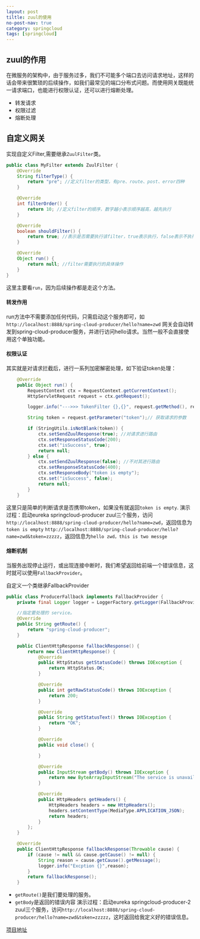 ```yaml
---
layout: post
tiltle: zuul的使用
no-post-nav: true
category: springcloud
tags: [springcloud]
---
```


## zuul的作用
  在微服务的架构中，由于服务过多，我们不可能多个端口去访问请求地址，这样的话会带来很繁琐的后续操作，如我们最常见的端口分布式问题。而使用网关既能统一请求端口，也能进行权限认证，还可以进行熔断处理。

* 转发请求
* 权限过滤
* 熔断处理
## 自定义网关
实现自定义Filter,需要继承`ZuulFilter`类。
``` java
public class MyFilter extends ZuulFilter {
    @Override
    String filterType() {
        return "pre"; //定义filter的类型，有pre、route、post、error四种
    }

    @Override
    int filterOrder() {
        return 10; //定义filter的顺序，数字越小表示顺序越高，越先执行
    }

    @Override
    boolean shouldFilter() {
        return true; //表示是否需要执行该filter，true表示执行，false表示不执行
    }

    @Override
    Object run() {
        return null; //filter需要执行的具体操作
    }
}
```
这里主要看`run`，因为后续操作都是走这个方法。

#### 转发作用

run方法中不需要添加任何代码，只需启动这个服务即可，如
`http://localhost:8888/spring-cloud-producer/hello?name=zwd`
网关会自动转发到spring-cloud-producer服务，并进行访问hello请求。当然一般不会直接使用这个单独功能。

#### 权限认证

其实就是对请求拦截后，进行一系列加密解密处理，如下验证token处理：
``` java
    @Override
    public Object run() {
        RequestContext ctx = RequestContext.getCurrentContext();
        HttpServletRequest request = ctx.getRequest();

        logger.info("--->>> TokenFilter {},{}", request.getMethod(), request.getRequestURL().toString());

        String token = request.getParameter("token");// 获取请求的参数

        if (StringUtils.isNotBlank(token)) {
            ctx.setSendZuulResponse(true); //对请求进行路由
            ctx.setResponseStatusCode(200);
            ctx.set("isSuccess", true);
            return null;
        } else {
            ctx.setSendZuulResponse(false); //不对其进行路由
            ctx.setResponseStatusCode(400);
            ctx.setResponseBody("token is empty");
            ctx.set("isSuccess", false);
            return null;
        }
    }
```
这里只是简单的判断请求是否携带token，如果没有就返回`token is empty`.
演示过程：启动eureka springcloud-producer zuul三个服务，访问`http://localhost:8888/spring-cloud-producer/hello?name=zwd`，返回信息为`token is empty`
`http://localhost:8888/spring-cloud-producer/hello?name=zwd&token=zzzzz`，返回信息为`hello zwd，this is two messge`
#### 熔断机制
当服务出现停止运行，或出现连接中断时，我们希望返回给前端一个错误信息，这时就可以使用`FallbackProvider`。

自定义一个类继承FallbackProvider
``` java
public class ProducerFallback implements FallbackProvider {
    private final Logger logger = LoggerFactory.getLogger(FallbackProvider.class);

    //指定要处理的 service。
    @Override
    public String getRoute() {
        return "spring-cloud-producer";
    }

    public ClientHttpResponse fallbackResponse() {
        return new ClientHttpResponse() {
            @Override
            public HttpStatus getStatusCode() throws IOException {
                return HttpStatus.OK;
            }

            @Override
            public int getRawStatusCode() throws IOException {
                return 200;
            }

            @Override
            public String getStatusText() throws IOException {
                return "OK";
            }

            @Override
            public void close() {

            }

            @Override
            public InputStream getBody() throws IOException {
                return new ByteArrayInputStream("The service is unavailable.".getBytes());
            }

            @Override
            public HttpHeaders getHeaders() {
                HttpHeaders headers = new HttpHeaders();
                headers.setContentType(MediaType.APPLICATION_JSON);
                return headers;
            }
        };
    }

    @Override
    public ClientHttpResponse fallbackResponse(Throwable cause) {
        if (cause != null && cause.getCause() != null) {
            String reason = cause.getCause().getMessage();
            logger.info("Excption {}",reason);
        }
        return fallbackResponse();
    }
```

* `getRoute()`是我们要处理的服务。
* `getBody`是返回的错误内容
演示过程：启动eureka springcloud-producer-2 zuul三个服务，访问`http://localhost:8888/spring-cloud-producer/hello?name=zwd&token=zzzzz`，这时返回给我定义好的错误信息。

[项目地址](https://github.com/love-mh-forever/spring-cloud-examples/tree/master/spring-cloud-zuul)
